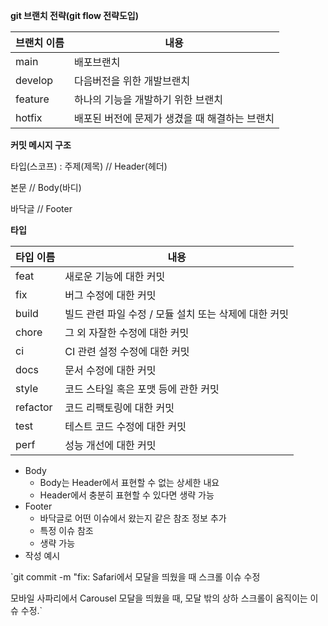 **git 브랜치 전략(git flow 전략도입)**

| 브랜치 이름 | 내용                                           |
| ----------- | ---------------------------------------------- |
| main        | 배포브랜치                                     |
| develop     | 다음버전을 위한 개발브랜치                     |
| feature     | 하나의 기능을 개발하기 위한 브랜치             |
| hotfix      | 배포된 버전에 문제가 생겼을 때 해결하는 브랜치 |

**커밋 메시지 구조**

타입(스코프) : 주제(제목) // Header(헤더)

본문 // Body(바디)

바닥글 // Footer

**타입**

| 타입 이름 | 내용                                                  |
| --------- | ----------------------------------------------------- |
| feat      | 새로운 기능에 대한 커밋                               |
| fix       | 버그 수정에 대한 커밋                                 |
| build     | 빌드 관련 파일 수정 / 모듈 설치 또는 삭제에 대한 커밋 |
| chore     | 그 외 자잘한 수정에 대한 커밋                         |
| ci        | CI 관련 설정 수정에 대한 커밋                         |
| docs      | 문서 수정에 대한 커밋                                 |
| style     | 코드 스타일 혹은 포맷 등에 관한 커밋                  |
| refactor  | 코드 리팩토링에 대한 커밋                             |
| test      | 테스트 코드 수정에 대한 커밋                          |
| perf      | 성능 개선에 대한 커밋                                 |

- Body
  - Body는 Header에서 표현할 수 없는 상세한 내요
  - Header에서 충분히 표현할 수 있다면 생략 가능
- Footer
  - 바닥글로 어떤 이슈에서 왔는지 같은 참조 정보 추가
  - 특정 이슈 참조
  - 생략 가능
- 작성 예시

`git commit -m "fix: Safari에서 모달을 띄웠을 때 스크롤 이슈 수정

모바일 사파리에서 Carousel 모달을 띄웠을 때,
모달 밖의 상하 스크롤이 움직이는 이슈 수정.`
